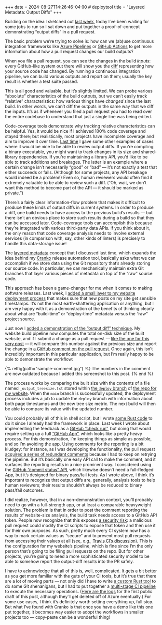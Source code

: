+++
date = 2024-08-27T14:26:46-04:00 # deploytool
title = "Layered Metadata: Output Diffs"
+++

Building on the idea I sketched out [last week][prev], today I’ve been waiting
for some jobs to run so I sat down and put together a proof-of-concept
demonstrating “output diffs” in a pull request.

[prev]: @/2024/layered-deployment-metadata.md

<!-- more -->

The basic problem we’re trying to solve is: how can we (ab)use continuous
integration frameworks like [Azure Pipelines][ap] or [GitHub Actions][gha] to
get more information about how a pull request changes our build outputs?

[ap]: https://azure.microsoft.com/en-us/products/devops/pipelines
[gha]: https://docs.github.com/en/actions

When you file a pull request, you can see the changes in the build *inputs*:
every GitHub-like system out there will show you the [diff] representing how
your source code has changed. By running a continuous integration pipeline, we
can build various outputs and report on them; usually the key result is whether
a test suite passed.

[diff]: https://en.wikipedia.org/wiki/Diff

This is all good and valuable, but it’s slightly limited. We can probe various
“absolute” characteristics of the build outputs, but we can’t easily track
“relative” characteristics: how various things have *changed* since the last
build. In other words, we can’t diff the outputs in the same way that we diff
the inputs. It’s as if whenever you filed a pull request you had to read over
the entire codebase to understand that just a single line was being edited.

Code-coverage tools demonstrate why tracking relative characteristics can be
helpful. Yes, it would be nice if I achieved 100% code coverage and stayed
there; but realistically, most projects have incomplete coverage and aim to
improve it over time. [Last time][prev] I gave some other examples of cases
where it would be nice to be able to review output diffs. If you’re compiling a
binary executable, you might want to track changes in its size and
shared-library dependencies. If you’re maintaining a library API, you’d like to
be able to track additions and breakages. The latter is an example where a
certain change isn’t necessarily “good” or “bad” — it’s not exactly a test that
either succeeds or fails. (Although for some projects, any API breakage would
indeed be a problem!) Even so, human reviewers would often find it extremely
valuable to be able to review such a diff. (“Oh, wait, we don’t want this method
to become part of the API — it should be marked as private.”)

There’s a fairly clear information-flow problem that makes it difficult to
produce these kinds of output diffs in current systems. In order to produce a
diff, one build needs to have access to the previous build’s results — but there
isn’t an obvious place to store such results during a build so that they can be
accessed later. Code-coverage tools can accomplish this because they’re
integrated with various third-party data APIs. If you think about it, the only
reason that code coverage analysis needs to involve external services (in
comparison with, say, other kinds of linters) is precisely to handle this
data-storage issue!

The [layered metadata][prev] concept that I discussed last time, which expands
the idea behind my [Cranko] release automation tool, basically asks what we can
accomplish if we store data using the Git repository that’s already storing our
source code. In particular, we can mechanically maintain extra Git branches that
layer various pieces of metadata on top of the “raw” source code.

[Cranko]: https://pkgw.github.io/cranko/

This approach has been a game-changer for me when it comes to making software
releases. Last week, I [added a small layer to my website deployment
process][pr7] that makes sure that new posts on my site get sensible timestamps.
It’s not the most earth-shattering application or anything, but I am very happy
with it as a demonstration of the benefits of thinking clearly about what are
“build-time” or “deploy-time” metadata versus the “raw” project source.

[pr7]: https://github.com/pkgw/website/pull/7

Just now I [added a demonstration of the “output diff” technique][pr10]. My
website build pipeline now computes the total on-disk size of the built website,
and if I submit a change as a pull request — [like the one for this very
post][pr11] — it will compare this number against the previous size and report
the change in [a GitHub comment on the pull request][rc]. Once again, this isn’t
incredibly important in this particular application, but I’m really happy to be
able to demonstrate the workflow:

[pr10]: https://github.com/pkgw/website/pull/10
[pr11]: https://github.com/pkgw/website/pull/11
[rc]: https://github.com/pkgw/website/pull/11#issuecomment-2313186048

{% relfig(path="sample-comment.jpg") %}
The numbers in the comment are now outdated because I added this screenshot to
this post.
{% end %}

The process works by comparing the built size with the contents of a file named
`_output_treesize.txt` stored within [the `deploy` branch][db] of [the repo for
my website][wr]. When the `main` branch is successfully updated, the deployment
process includes a job to update the `deploy` branch with information about both
page timestamps and the new tree size metric. The next build will then be able
to compare its value with the updated number.

[db]: https://github.com/pkgw/website/tree/deploy
[wr]: https://github.com/pkgw/website/

You could probably all of this in shell script, but I wrote [some Rust code][sr]
to do it since I already had the framework in place. Last week I wrote about
implementing the feedback as a [GitHub “check run”][gcr], but doing that would
require setting up a full [“GitHub App”][gha], which looks like a pretty heavy
process. For this demonstration, I’m keeping things as simple as possible, and
so I’m avoiding the app. Using comments for the reporting is a bit kludgey: for
instance, as I was developing the functionality, the pull request [acquired a
series of redundant comments][repsz] because I had to keep on retrying the
pipeline. But it’s basically one easy API call to make the comment, and it
surfaces the reporting results in a nice prominent way. I considered using the
[GitHub “commit status” API][gcsa], which likewise doesn’t need a full-fledged
App, but it’s designed for binary pass/fail tests. As I wrote above, I think
it’s important to recognize that output diffs are, generally, analysis tools to
help human reviewers; their results shouldn’t always be reduced to binary
pass/fail outcomes.

[sr]: https://github.com/pkgw/website/blob/main/src/size_report.rs
[gcr]: https://docs.github.com/en/rest/checks/runs?apiVersion=2022-11-28
[gha]: https://docs.github.com/en/apps/overview
[repsz]: https://github.com/pkgw/website/pull/10#issuecomment-2313024854
[gcsa]: https://docs.github.com/en/rest/commits/statuses?apiVersion=2022-11-28

I did realize, however, that in a non-demonstration context, you’ll probably
need to go with a full-strength app, or at least a comparable heavyweight
solution. The problem is that in order to post the comment reporting the results
of website-size analysis, the build task needs access to a GitHub API token.
People now recognize that this exposes [a security risk][mpr]: a malicious pull
request could modify the CI scripts to expose that token and then use it for
their own purposes. As such, pretty much every CI system now has a way to mark
certain values as “secure” and to prevent most pull requests from accessing
their values at all (see, e.g., [Travis CI’s discussion][tci]). This is the
configuration for my website’s pipeline, which is fine since I’m the only person
that’s going to be filing pull requests on the repo. But for other projects,
you’re going to need a more sophisticated security model to be able to somehow
report the output-diff results into the PR safely.

[mpr]: https://nathandavison.com/blog/shaking-secrets-out-of-circleci-builds
[tci]: https://docs.travis-ci.com/user/pull-requests/#pull-requests-and-security-restrictions

I have to acknowledge that all of this is, well, complicated. It gets a bit
better as you get more familiar with the guts of your CI tools, but it’s true
that there are a lot of moving parts — not only did I have to write [a custom
Rust tool][dt] to do some Git shenanigans, but I had to put together a
[multi-stage CI pipeline][pl] to execute the necessary operations. ([Here are
the logs][apl] for the first public draft of this post, although they’ll get
deleted off of Azure eventually.) For some use cases, I think it’s definitely
worth setting everything up, full stop. But what I’ve found with Cranko is that
once you have a demo like this one put together, it becomes way easier to adopt
the workflows in smaller projects too — copy-paste can be a wonderful thing!

[dt]: https://github.com/pkgw/website/tree/main/src
[pl]: https://github.com/pkgw/website/tree/main/ci
[apl]: https://dev.azure.com/pkgw/Misc/_build/results?buildId=1545&view=results

